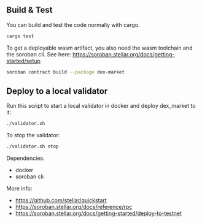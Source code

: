 ## Build & Test
You can build and test the code normally with cargo.

```bash
cargo test
```

To get a deployable wasm artifact, you also need the wasm toolchain and the soroban cli. See here: https://soroban.stellar.org/docs/getting-started/setup

```bash
soroban contract build --package dex-market
```

## Deploy to a local validator
Run this script to start a local validator in docker and deploy dex_market to it:

```bash
./validator.sh
```

To stop the validator:
```bash
./validator.sh stop
```

Dependencies:
- docker
- soroban cli

More info:
- https://github.com/stellar/quickstart
- https://soroban.stellar.org/docs/reference/rpc
- https://soroban.stellar.org/docs/getting-started/deploy-to-testnet
